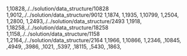 1,10828,./../solution/data_structure/10828
1,9012,./../solution/data_structure/9012
1,1874,
1,1935,
1,10799,
1,2504,
1,2800,
1,2493,./../solution/data_structure/2493
1,1918,
1,18258,./../solution/data_structure/18258
1,1158,./../solution/data_structure/1158
1,2164,./../solution/data_structure/2164
1,1966,
1,10866,
1,2346,
,10845,
,4949,
,3986,
,1021,
,5397,
,18115,
,5430,
,1863,
